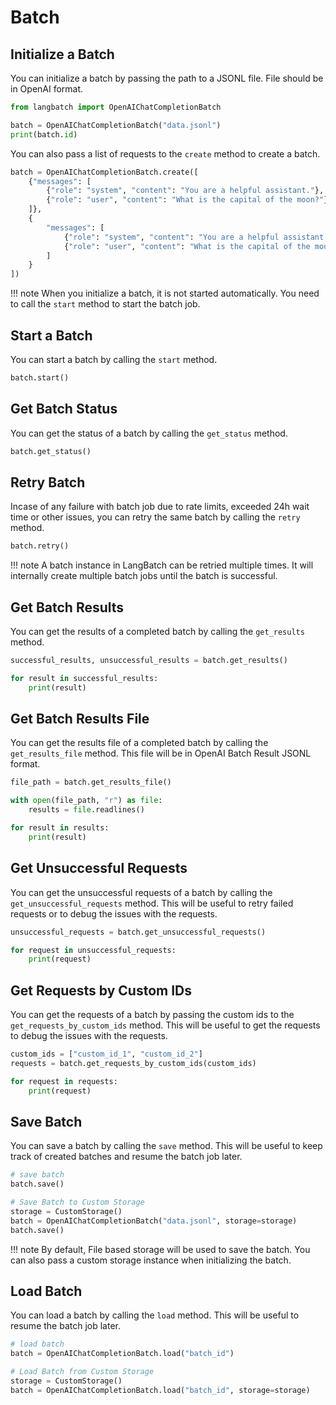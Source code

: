 # Batch

## Initialize a Batch

You can initialize a batch by passing the path to a JSONL file. File should be in OpenAI format.

```python
from langbatch import OpenAIChatCompletionBatch

batch = OpenAIChatCompletionBatch("data.jsonl")
print(batch.id)
```

You can also pass a list of requests to the `create` method to create a batch.

```python
batch = OpenAIChatCompletionBatch.create([
    {"messages": [
        {"role": "system", "content": "You are a helpful assistant."},
        {"role": "user", "content": "What is the capital of the moon?"}
    ]},
    {
        "messages": [
            {"role": "system", "content": "You are a helpful assistant."},
            {"role": "user", "content": "What is the capital of the moon?"}
        ]
    }
])
```

!!! note
    When you initialize a batch, it is not started automatically. You need to call the `start` method to start the batch job.

## Start a Batch

You can start a batch by calling the `start` method.

```python
batch.start()
```

## Get Batch Status

You can get the status of a batch by calling the `get_status` method.

```python
batch.get_status()
```

## Retry Batch

Incase of any failure with batch job due to rate limits, exceeded 24h wait time or other issues, you can retry the same batch by calling the `retry` method.

```python
batch.retry()
```

!!! note
    A batch instance in LangBatch can be retried multiple times. It will internally create multiple batch jobs until the batch is successful.

## Get Batch Results

You can get the results of a completed batch by calling the `get_results` method.

```python
successful_results, unsuccessful_results = batch.get_results()

for result in successful_results:
    print(result)
```

## Get Batch Results File

You can get the results file of a completed batch by calling the `get_results_file` method. This file will be in OpenAI Batch Result JSONL format.

```python
file_path = batch.get_results_file()

with open(file_path, "r") as file:
    results = file.readlines()

for result in results:
    print(result)
```

## Get Unsuccessful Requests

You can get the unsuccessful requests of a batch by calling the `get_unsuccessful_requests` method. This will be useful to retry failed requests or to debug the issues with the requests.

```python
unsuccessful_requests = batch.get_unsuccessful_requests()

for request in unsuccessful_requests:
    print(request)
```

## Get Requests by Custom IDs

You can get the requests of a batch by passing the custom ids to the `get_requests_by_custom_ids` method. This will be useful to get the requests to debug the issues with the requests.

```python
custom_ids = ["custom_id_1", "custom_id_2"]
requests = batch.get_requests_by_custom_ids(custom_ids)

for request in requests:
    print(request)
```

## Save Batch

You can save a batch by calling the `save` method. This will be useful to keep track of created batches and resume the batch job later.

```python
# save batch
batch.save()

# Save Batch to Custom Storage
storage = CustomStorage()
batch = OpenAIChatCompletionBatch("data.jsonl", storage=storage)
batch.save()
```

!!! note
    By default, File based storage will be used to save the batch. You can also pass a custom storage instance when initializing the batch.

## Load Batch

You can load a batch by calling the `load` method. This will be useful to resume the batch job later.

```python
# load batch
batch = OpenAIChatCompletionBatch.load("batch_id")

# Load Batch from Custom Storage
storage = CustomStorage()
batch = OpenAIChatCompletionBatch.load("batch_id", storage=storage)
```
